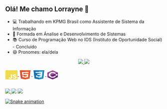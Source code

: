 ## Olá! Me chamo Lorrayne 🤗

- 💻 Trabalhando em KPMG Brasil como Assistente de Sistema da Informação
- 🎩 Formada em Ánalise e Desenvolvimento de Sistemas
- 📚 Curso de Programação Web no IOS (Instituto de Oportunidade Social) - Concluido
- 😄 Pronomes: ela/dela
<div align="center">
  <a href="https://github.com/Lorrayne-Araujo">
  <img height="150em" src="https://github-readme-stats.vercel.app/api?username=lorrayne-araujo&show_icons=true&theme=aura&include_all_commits=true&count_private=true"/>
  <img height="150em" src="https://github-readme-stats.vercel.app/api/top-langs/?username=lorrayne-araujo&layout=compact&langs_count=7&theme=aura"/>
</div>

<div style="display: inline_block"><br>
  <img align="center" alt="Lo-Js" height="30" width="40" src="https://raw.githubusercontent.com/devicons/devicon/master/icons/javascript/javascript-plain.svg">
  <img align="center" alt="Lo-HTML" height="30" width="40" src="https://raw.githubusercontent.com/devicons/devicon/master/icons/html5/html5-original.svg">
  <img align="center" alt="Lo-CSS" height="30" width="40" src="https://raw.githubusercontent.com/devicons/devicon/master/icons/css3/css3-original.svg">
  <img align="center" alt="Lo-Csharp" height="30" width="40" src="https://raw.githubusercontent.com/devicons/devicon/master/icons/csharp/csharp-original.svg">
</div>

##

<div>
  <a href = "mailto:lorraynearaujo925@gmail.com"><img src="https://img.shields.io/badge/-Gmail-%23333?style=for-the-badge&logo=gmail&logoColor=white" target="_blank">     </a>
  <a href="https://www.linkedin.com/in/lorrayne-araujo-77b66618a" target="_blank"><img src="https://img.shields.io/badge/-LinkedIn-%230077B5?style=for-the-badge&logo=linkedin&logoColor=white" target="_blank"></a>
  <a href="https://web.whatsapp.com/send?phone=5511957892720""><img src="https://img.shields.io/badge/WhatsApp-25D366?style=for-the-badge&logo=whatsapp&logoColor=white" target="_blank"</a>
  
  ![Snake animation](https://github.com/lorrayne-araujo/lorrayne-araujo/blob/output/github-contribution-grid-snake.svg)
</div>
